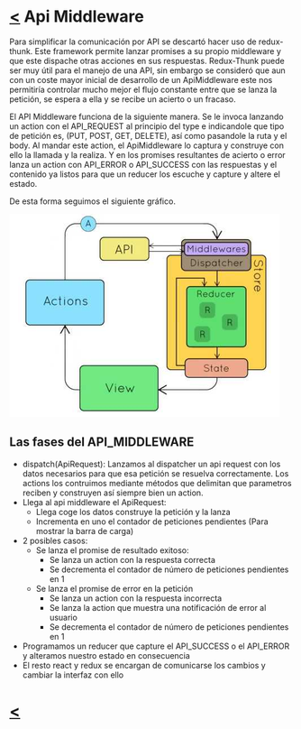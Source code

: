 # [<](../../Readme.md) Api Middleware

Para simplificar la comunicación por API se descartó hacer uso de redux-thunk. Este framework permite lanzar promises a su propio middleware y que este dispache otras acciones en sus respuestas.
Redux-Thunk puede ser muy útil para el manejo de una API, sin embargo se consideró que aun con un coste mayor inicial de desarrollo de un ApiMiddleware este nos permitiría controlar mucho mejor el flujo constante entre que se lanza la petición, se espera a ella y se recibe un acierto o un fracaso.

El API Middleware funciona de la siguiente manera. Se le invoca lanzando un action con el API_REQUEST al principio del type e indicandole que tipo de petición es, (PUT, POST, GET, DELETE), así como pasandole la ruta y el body. Al mandar este action, el ApiMiddleware lo captura y construye con ello la llamada y la realiza. Y en los promises resultantes de acierto o error lanza un action con API_ERROR o API_SUCCESS con las respuestas y el contenido ya listos para que un reducer los escuche y capture y altere el estado.

De esta forma seguimos el siguiente gráfico.

![Redux with api middleware](../resources/redux-with-api-middleware.jpg)

## Las fases del API_MIDDLEWARE

- dispatch(ApiRequest): Lanzamos al dispatcher un api request con los datos necesarios para que esa petición se resuelva correctamente. Los actions los contruimos mediante métodos que delimitan que parametros reciben y construyen así siempre bien un action.
- Llega al api middleware el ApiRequest: 
    - Llega coge los datos construye la petición y la lanza
    - Incrementa en uno el contador de peticiones pendientes (Para mostrar la barra de carga)
- 2 posibles casos:
    - Se lanza el promise de resultado exitoso: 
        - Se lanza un action con la respuesta correcta
        - Se decrementa el contador de número de peticiones pendientes en 1
    - Se lanza el promise de error en la petición
        - Se lanza un action con la respuesta incorrecta
        - Se lanza la action que muestra una notificación de error al usuario
        - Se decrementa el contador de número de peticiones pendientes en 1
- Programamos un reducer que capture el API_SUCCESS o el API_ERROR y alteramos nuestro estado en consecuencia
- El resto react y redux se encargan de comunicarse los cambios y cambiar la interfaz con ello       

# [<](../../Readme.md)